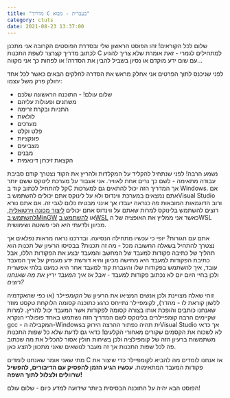```yaml
---
title: "מדריך C בעברית - מבוא"
category: ctuts
date: 2021-08-23 13:37:00
---
```


שלום לכל הקוראים! זהו הפוסט הראשון שלי ובסדרת הפוסטים הקרובה אני מתכנן לכתוב מדריך קצרצר לשפת התכנות C למתחילים לגמרי - זאת אומרת שלא צריך להגיע עם שום ידע מוקדם או נסיון בשביל להבין את הסדרה! או לפחות כך אני מקווה...

לפני שניכנס לתוך הפרטים אני אחלק מראש את הסדרה לחלקים הבאים כאשר לכל אחד יחולק פרק משל עצמו:
* שלום עולם! - התוכנה הראשונה שלכם
* משתנים ופעולות עליהם
* התניות ובקרת זרימה
* לולאות
* מערכים
* פלט וקלט
* פונקציות
* מצביעים
* מבנים
* הקצאת זיכרון דינאמית

נשמע הרבה! לפני שנתחיל להקליד על המקלדות ולהריץ את הקוד נצטרך קודם סביבת עבודה מתאימה - לשם כך נרים אחת לאוויר. אני אעבוד על מערכת לינוקס ששם יותר קל להתחיל לכתוב קוד בC אך המדריך הזה יכול להתאים גם למערכות Windows. אם אתם נמצאים במערכת ווינדוס ולא על לינוקס אתם יכולים להשתמש בVisual Studio ורוב הדוגמאות המובאות פה כנראה יעבדו אך אינני מבטיח כלום לגבי זה. אם אתם נורא רוצים להשתמש בלינוקס למרות שאתם על ווינדוס אתם יכולים [ליצור מכונה וירטואלית](https://youtu.be/YpWAbnPYtRk), [להשתמש בMinGW](https://people.eng.unimelb.edu.au/ammoffat/teaching/20005/Install-MinGW.pdf) או [להשתמש בWSL](https://youtu.be/tPiBn6A_vAs) כאשר אני ממליץ את האופציה של הWSL מכיוון ולדעתי היא הכי פשוטה ושימושית.

אתם עם חגורות? יופי כי עכשיו מתחילה הנסיעה. ובדרכנו נראה מראות נפלאים אך נצטרך להתחיל בשאלה החשובה מכל - מה זה תכנות? בבסיסו הרעיון של תכנות הוא תהליך של כתיבה פקודות למעבד של המחשב והמעבד יבצע את הפקודות הללו, אבל כתיבת הפקודות למעבד היא מתישה מכיוון והיא דורשת ידע מעמיק על איך המעבד עובד, איך להשתמש בפקודות שלו והעברת קוד למעבד אחר היא כמעט בלתי אפשרית ולכן בחיי היום יום לא נכתוב פקודות למעבד - *אבל אז איך המעבד יריץ את מה שאנחנו רוצים?*

זוהי שאלה מצויינת ולכן אנשים המציאו את הרעיון של *הקומפיילר* (או כפי שהאקדמיה ללשון קוראת לו - מהדר), לקומפיילר נתייחס כרגע כתוכנה קסומה הלוקחת טקסט מוזר שאנחנו כותבים והופכת אותו בצורה קסומה לפקודות אשר המעבד יכול להריץ. למרות שקיימים הרבה קומפיילרים בלינוקס לשם המדריך הזה נשתמש באחד פופולרי הנקרא gcc - המקבילה ה-Windowsית תהיה כפתור ההרצה הירוק בVisual Studio אך כדאי לא לשכוח את הקסמים שקורים מאחורי הקלעים! כדאי גם לדעת שלא כל שפות התכנות משתמשות ברעיון הזה של קומפילציה ולכן בשיחות חולין אסור להכליל את מה שכתוב פה לכל שפות התכנות אך זה מעבר לנושאים שאני מתכוון להציג כאן.

מתי שאני אומר שאנחנו לומדים C אז אנחנו לומדים מה להביא לקומפיילר כדי שיצור את פקודות המעבד המתאימות. **עכשיו הגיע הזמן להפסיק עם הדיבורים, להפשיל שרוולים ולצלול לתוך השפה!**

הפוסט הבא יהיה על התוכנה הבסיסית ביותר שידועה למדע כיום - שלום עולם!